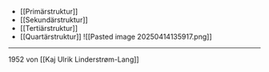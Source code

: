 - [[Primärstruktur]]
- [[Sekundärstruktur]]
- [[Tertiärstruktur]]
- [[Quartärstruktur]]
![[Pasted image 20250414135917.png]]

---
1952 von [[Kaj Ulrik Linderstrøm-Lang]]